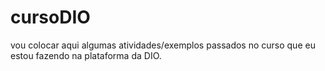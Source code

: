 # cursoDIO
vou colocar aqui algumas atividades/exemplos passados no curso que eu estou fazendo na plataforma da DIO.
